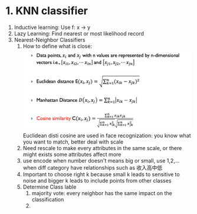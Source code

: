 # 1. KNN classifier
1. Inductive learning: Use f: x -> y
2. Lazy Learning: Find nearest or most likelihood record
3. Nearest-Neighbor Classifiers
   1. How to define what is close:
![alt text](image.png)
   Euclidean disti
   cosine are used in face recognization: you know what you want to match, better deal with scale
   2. Need rescale to make every attributes in the same scale, or there might exists some attributes affect more
   3. use encode when number doesn't means big or small, use 1,2,... when diff category have relationships such as 收入高中低
   4. Important to choose right k because small k leads to sensitive to noise and bigger k leads to include points from other classes
   5. Determine Class lable
      1. majority vote: every neighbor has the same impact on the classification
      2. 